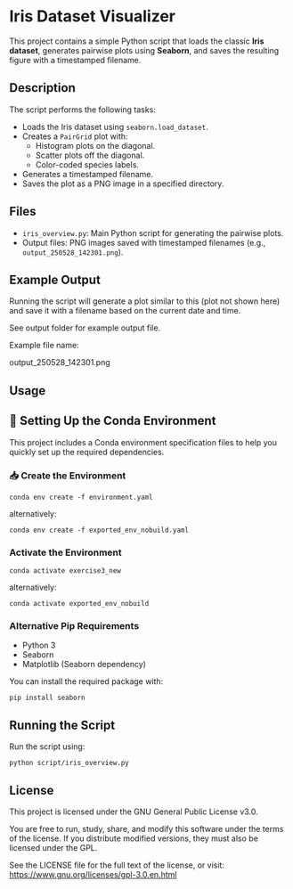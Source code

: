 # Iris Dataset Visualizer

This project contains a simple Python script that loads the classic **Iris dataset**, generates pairwise plots using **Seaborn**, and saves the resulting figure with a timestamped filename.

## Description

The script performs the following tasks:

- Loads the Iris dataset using `seaborn.load_dataset`.
- Creates a `PairGrid` plot with:
  - Histogram plots on the diagonal.
  - Scatter plots off the diagonal.
  - Color-coded species labels.
- Generates a timestamped filename.
- Saves the plot as a PNG image in a specified directory.

## Files

- `iris_overview.py`: Main Python script for generating the pairwise plots.
- Output files: PNG images saved with timestamped filenames (e.g., `output_250528_142301.png`).

## Example Output

Running the script will generate a plot similar to this (plot not shown here) and save it with a filename based on the current date and time.

See output folder for example output file.

Example file name: 

output_250528_142301.png


## Usage

## 🔧 Setting Up the Conda Environment

This project includes a Conda environment specification files to help you quickly set up the required dependencies.

### 📥 Create the Environment

```
conda env create -f environment.yaml
```   
alternatively:
```
conda env create -f exported_env_nobuild.yaml
```
### Activate the Environment 

```
conda activate exercise3_new
```

alternatively: 

```
conda activate exported_env_nobuild
```

### Alternative Pip Requirements

- Python 3
- Seaborn
- Matplotlib (Seaborn dependency)

You can install the required package with:

```
pip install seaborn
```
## Running the Script
Run the script using:


```
python script/iris_overview.py
  ```

## License
This project is licensed under the GNU General Public License v3.0.

You are free to run, study, share, and modify this software under the terms of the license. If you distribute modified versions, they must also be licensed under the GPL.

See the LICENSE file for the full text of the license, or visit:
https://www.gnu.org/licenses/gpl-3.0.en.html
